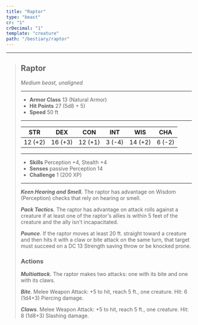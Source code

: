 ```yaml
---
title: "Raptor"
type: "beast"
cr: "1"
crDecimal: "1"
template: "creature"
path: "/bestiary/raptor"
---
```


___
>
> ## Raptor
>*Medium beast, unaligned*
> ___
>
> - **Armor Class** 13 (Natural Armor)
> - **Hit Points** 27 (5d8 + 5)
> - **Speed** 50 ft
> ___
>
>|STR|DEX|CON|INT|WIS|CHA|
>|:---:|:---:|:---:|:---:|:---:|:---:|
>|12 (+2)|16 (+3)|12 (+1)|3 (-4)|14 (+2)|6 (-2)|
> ___
>
> - **Skills** Perception +4, Stealth +4
> - **Senses** passive Perception 14
> - **Challenge** 1 (200 XP)
> ___
>
> ***Keen Hearing and Smell.*** The raptor has advantage on Wisdom (Perception) checks that rely on hearing or smell.
>
> ***Pack Tactics.*** The raptor has advantage on attack rolls against a creature if at least one of the raptor's allies is within 5 feet of the creature and the ally isn't incapacitated.
>
> ***Pounce***. If the raptor moves at least 20 ft. straight toward a creature and then hits it with a claw or bite attack on the same turn, that target must succeed on a DC 13 Strength saving throw or be knocked prone.
>
> ### Actions
> ***Multiattack.*** The raptor makes two attacks: one with its bite and one with its claws.
>
> ***Bite***. Melee Weapon Attack: +5 to hit, reach 5 ft., one creature. Hit: 6 (1d4+3) Piercing damage.
>
> ***Claws***. Melee Weapon Attack: +5 to hit, reach 5 ft., one creature. Hit: 8 (1d8+3) Slashing damage.

